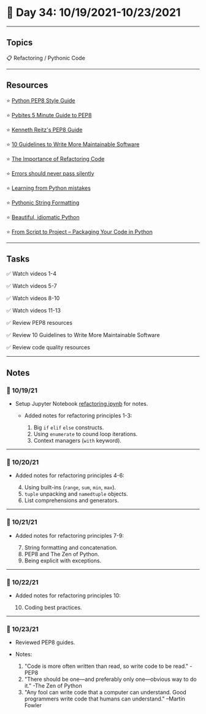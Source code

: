 # :calendar: Day 34: 10/19/2021-10/23/2021

---

## Topics

:clipboard: Refactoring / Pythonic Code

---

## Resources

:star: [Python PEP8 Style Guide](https://www.python.org/dev/peps/pep-0008/)

:star: [Pybites 5 Minute Guide to PEP8](https://pybit.es/pep8.html)

:star: [Kenneth Reitz's PEP8 Guide](https://pep8.org/)

:star: [10 Guidelines to Write More Maintainable Software](https://bobbelderbos.com/2016/03/building-maintainable-software/)

:star: [The Importance of Refactoring Code](https://pybit.es/articles/refactoring/)

:star: [Errors should never pass silently](https://pybit.es/articles/error_handling/)

:star: [Learning from Python mistakes](https://pybit.es/articles/py-mistakes/)

:star: [Pythonic String Formatting](https://pybit.es/articles/string-formatting/)

:star: [Beautiful, idiomatic Python](https://pybit.es/articles/beautiful-python/)

:star: [From Script to Project – Packaging Your Code in Python](https://pybit.es/articles/python-packaging/)

---

## Tasks

:white_check_mark: Watch videos 1-4

:white_check_mark: Watch videos 5-7

:white_check_mark: Watch videos 8-10

:white_check_mark: Watch videos 11-13

:white_check_mark: Review PEP8 resources

:white_check_mark: Review 10 Guidelines to Write More Maintainable Software

:white_check_mark: Review code quality resources

---

## Notes

### :notebook: 10/19/21

- Setup Jupyter Notebook [refactoring.ipynb](refactoring.ipynb) for notes.
    - Added notes for refactoring principles 1-3:

        1. Big `if` `elif` `else` constructs.
        2. Using `enumerate` to cound loop iterations.
        3. Context managers (`with` keyword).

---

### :notebook: 10/20/21

- Added notes for refactoring principles 4-6:

    4. Using built-ins (`range`, `sum`, `min`, `max`).
    5. `tuple` unpacking and `namedtuple` objects.
    6. List comprehensions and generators.

---

### :notebook: 10/21/21

- Added notes for refactoring principles 7-9:

    7. String formatting and concatenation.
    8. PEP8 and The Zen of Python.
    9. Being explicit with exceptions.

---

### :notebook: 10/22/21

- Added notes for refactoring principles 10:

    10. Coding best practices.

---

### :notebook: 10/23/21

- Reviewed PEP8 guides.
- Notes:

    1. "Code is more often written than read, so write code to be read." -PEP8
    2. "There should be one—and preferably only one—obvious way to do it." -The Zen of Python
    3. "Any fool can write code that a computer can understand. Good programmers write code that humans can understand."  –Martin Fowler

